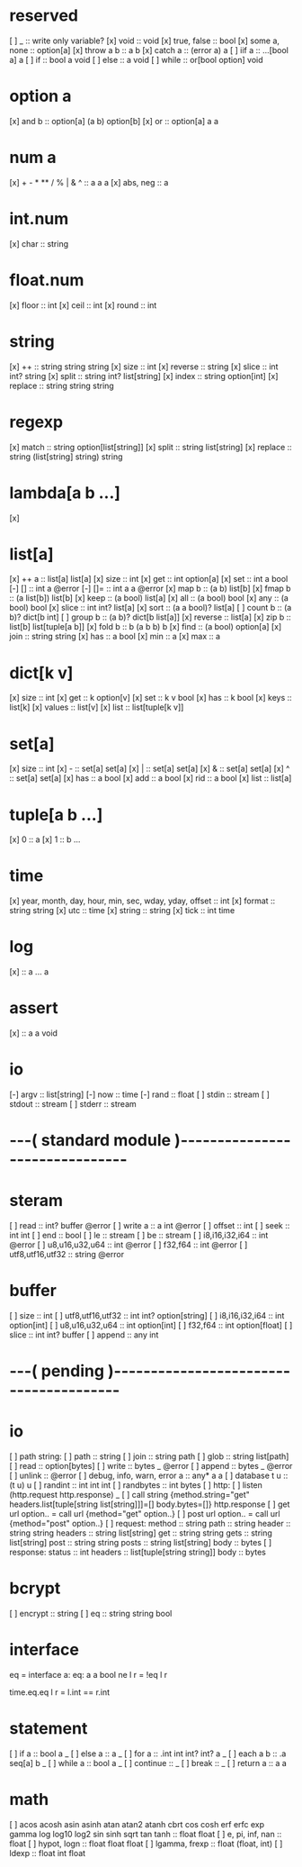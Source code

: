# reserved
[ ] _            :: write only variable?
[x] void         :: void
[x] true, false  :: bool
[x] some a, none :: option[a]
[x] throw a b    :: a b
[x] catch a      :: (error a) a
[ ] iif a        :: ...[bool a] a
[ ] if           :: bool a void
[ ] else         :: a void
[ ] while        :: or[bool option] void

# option a
[x] and b :: option[a] (a b) option[b]
[x] or    :: option[a] a a

# num a
[x] + - * ** / % | & ^ :: a a a
[x] abs, neg :: a

# int.num
[x] char   :: string

# float.num
[x] floor  :: int
[x] ceil   :: int
[x] round  :: int

# string
[x] ++      :: string string string
[x] size    :: int
[x] reverse :: string
[x] slice   :: int int? string
[x] split   :: string int? list[string]
[x] index   :: string option[int]
[x] replace :: string string string

# regexp
[x] match   :: string option[list[string]]
[x] split   :: string list[string]
[x] replace :: string (list[string] string) string

# lambda[a b ...]
[x]

# list[a]
[x] ++ a    :: list[a] list[a]
[x] size    :: int
[x] get     :: int option[a]
[x] set     :: int a bool
[-] []      :: int a @error
[-] []=     :: int a a @error
[x] map b   :: (a b) list[b]
[x] fmap b  :: (a list[b]) list[b]
[x] keep    :: (a bool) list[a]
[x] all     :: (a bool) bool
[x] any     :: (a bool) bool
[x] slice   :: int int? list[a]
[x] sort    :: (a a bool)? list[a]
[ ] count b :: (a b)? dict[b int]
[ ] group b :: (a b)? dict[b list[a]]
[x] reverse :: list[a]
[x] zip b   :: list[b] list[tuple[a b]]
[x] fold b  :: b (a b b) b
[x] find    :: (a bool) option[a]
[x] join    :: string string
[x] has     :: a bool
[x] min     :: a
[x] max     :: a

# dict[k v]
[x] size   :: int
[x] get    :: k option[v]
[x] set    :: k v bool
[x] has    :: k bool
[x] keys   :: list[k]
[x] values :: list[v]
[x] list   :: list[tuple[k v]]

# set[a]
[x] size   :: int
[x] -      :: set[a] set[a]
[x] |      :: set[a] set[a]
[x] &      :: set[a] set[a]
[x] ^      :: set[a] set[a]
[x] has    :: a bool
[x] add    :: a bool
[x] rid    :: a bool
[x] list   :: list[a]

# tuple[a b ...]
[x] 0 :: a
[x] 1 :: b
...

# time
[x] year, month, day, hour, min, sec, wday, yday, offset :: int
[x] format :: string string
[x] utc    :: time
[x] string :: string
[x] tick   :: int time

# log
[x] :: a ... a

# assert
[x] :: a a void

# io
[-] argv   :: list[string]
[-] now    :: time
[-] rand   :: float
[ ] stdin  :: stream
[ ] stdout :: stream
[ ] stderr :: stream

# ---( standard module )-------------------------------

# steram
[ ] read             :: int? buffer @error
[ ] write a          :: a int @error
[ ] offset           :: int
[ ] seek             :: int int
[ ] end              :: bool
[ ] le               :: stream
[ ] be               :: stream
[ ] i8,i16,i32,i64   :: int @error
[ ] u8,u16,u32,u64   :: int @error
[ ] f32,f64          :: int @error
[ ] utf8,utf16,utf32 :: string @error

# buffer
[ ] size             :: int
[ ] utf8,utf16,utf32 :: int int? option[string]
[ ] i8,i16,i32,i64   :: int option[int]
[ ] u8,u16,u32,u64   :: int option[int]
[ ] f32,f64          :: int option[float]
[ ] slice            :: int int? buffer
[ ] append           :: any int

# ---( pending )---------------------------------------
# io
[ ] path string:
[ ]   path   :: string
[ ]   join   :: string path
[ ]   glob   :: string list[path]
[ ]   read   :: option[bytes]
[ ]   write  :: bytes _ @error
[ ]   append :: bytes _ @error
[ ]   unlink :: @error
[ ] debug, info, warn, error a :: any* a a
[ ] database t u :: (t u) u
[ ] randint :: int int int
[ ] randbytes :: int bytes
[ ] http:
[ ]   listen (http.request http.response) _
[ ]   call string {method.string="get" headers.list[tuple[string list[string]]]=[] body.bytes=[]} http.response
[ ]   get url option.. = call url {method="get" option..}
[ ]   post url option.. = call url {method="post" option..}
[ ]   request:
        method  :: string
        path    :: string
        header  :: string string
        headers :: string list[string]
        get     :: string string
        gets    :: string list[string]
        post    :: string string
        posts   :: string list[string]
        body    :: bytes
[ ]   response:
        status  :: int
        headers :: list[tuple[string string]]
        body    :: bytes

# bcrypt
[ ] encrypt :: string
[ ] eq      :: string string bool


# interface
eq = interface a:
  eq: a a bool
  ne l r = !eq l r

time.eq.eq l r = l.int == r.int

# statement
[ ] if a      :: bool a _
[ ] else a    :: a _
[ ] for a     :: .int int int? int? a _
[ ] each a b  :: .a seq[a] b _
[ ] while a   :: bool a _
[ ] continue  :: _
[ ] break     :: _
[ ] return a  :: a a

# math
[ ] acos acosh asin asinh atan atan2 atanh cbrt cos cosh erf erfc exp gamma log log10 log2 sin sinh sqrt tan tanh :: float float
[ ] e, pi, inf, nan :: float
[ ] hypot, logn :: float float float
[ ] lgamma, frexp :: float (float, int)
[ ] ldexp :: float int float
